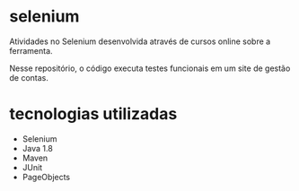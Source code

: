# selenium
Atividades no Selenium desenvolvida através de cursos online sobre a ferramenta.

Nesse repositório, o código executa testes funcionais em um site de gestão de contas.

# tecnologias utilizadas
- Selenium
- Java 1.8
- Maven
- JUnit
- PageObjects

